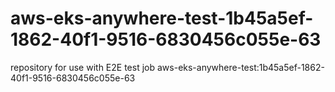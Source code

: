 # aws-eks-anywhere-test-1b45a5ef-1862-40f1-9516-6830456c055e-63
repository for use with E2E test job aws-eks-anywhere-test:1b45a5ef-1862-40f1-9516-6830456c055e-63
